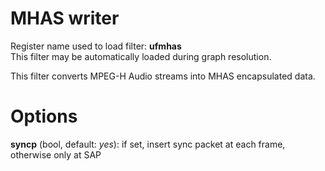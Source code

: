 <!-- automatically generated - do not edit, patch gpac/applications/gpac/gpac.c -->

# MHAS writer  
  
Register name used to load filter: __ufmhas__  
This filter may be automatically loaded during graph resolution.  
  
This filter converts MPEG-H Audio streams into MHAS encapsulated data.  
  

# Options    
  
<a id="syncp">__syncp__</a> (bool, default: _yes_): if set, insert sync packet at each frame, otherwise only at SAP  
  
